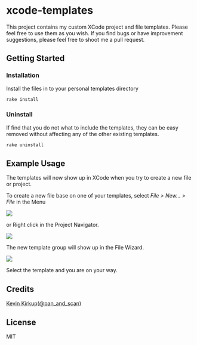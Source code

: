 # xcode-templates

This project contains my custom XCode project and file templates.
Please feel free to use them as you wish. If you find bugs or have improvement
suggestions, please feel free to shoot me a pull request.

## Getting Started

### Installation

Install the files in to your personal templates directory

```bash
rake install
```

### Uninstall

If find that you do not what to include the templates, they can be easy removed without affecting any of the other existing templates.

```bash
rake uninstall
```

## Example Usage

The templates will now show up in XCode when you try to create a new file or project.

To create a new file base on one of your templates, select *File > New... > File* in the Menu

<img src="https://raw.github.com/kevinkirkup/xcode-templates/master/Resources/new_file__menu.png" />

or Right click in the Project Navigator.

<img src="https://raw.github.com/kevinkirkup/xcode-templates/master/Resources/new_file__project_navigator.png" />

The new template group will show up in the File Wizard.

<img src="https://raw.github.com/kevinkirkup/xcode-templates/master/Resources/new_templates.png" />

Select the template and you are on your way.

## Credits

[Kevin Kirkup](https://github.com/kevinkirkup)([@pan_and_scan](http://twitter.com/pan_and_scan))

## License

MIT
